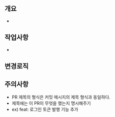 ## 개요
- 

## 작업사항
- 

## 변경로직


## 주의사항
- PR 제목의 형식은 커밋 메시지의 제목 형식과 동일하다.
- 제목에는 이 PR이 무엇을 했는지 명시해주기
- ex) feat: 로그인 토큰 발행 기능 추가